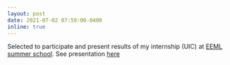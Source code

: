 ```yaml
---
layout: post
date: 2021-07-02 07:59:00-0400
inline: true
---
```


Selected to participate and present results of my internship (UIC) at [EEML summer school](https://www.eeml.eu/home). See presentation [here](https://www.youtube.com/watch?v=rVZKufr2JLU)
